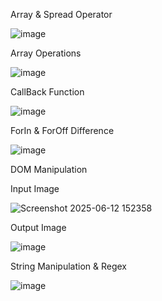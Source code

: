 Array & Spread Operator

![image](https://github.com/user-attachments/assets/7b8551bd-80b2-421c-a487-1cea61dd6e34)

Array Operations

![image](https://github.com/user-attachments/assets/a96ca82d-02cd-4b0f-a8b7-0738bc53cf15)

CallBack Function

![image](https://github.com/user-attachments/assets/87cdc1d7-491e-47b6-a48f-8bf34b9dcc05)

ForIn & ForOff Difference

![image](https://github.com/user-attachments/assets/1d72aa2d-ba14-49d1-a42d-31c0e9c368e0)

DOM Manipulation

Input Image

![Screenshot 2025-06-12 152358](https://github.com/user-attachments/assets/920f7ab5-849e-4b60-95dc-5793efcc6844)

Output Image

![image](https://github.com/user-attachments/assets/3d40edca-d945-43af-b401-678ac4c9391b)


String Manipulation & Regex

![image](https://github.com/user-attachments/assets/e5e85f59-46aa-475a-9fe7-25c1f636f36c)




